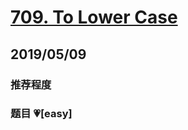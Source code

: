 # [709. To Lower Case](https://leetcode.com/problems/to-lower-case/)

## 2019/05/09

### 推荐程度

### 题目 💗[easy]
